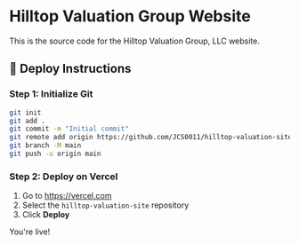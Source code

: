 # Hilltop Valuation Group Website

This is the source code for the Hilltop Valuation Group, LLC website.

## 🚀 Deploy Instructions

### Step 1: Initialize Git
```bash
git init
git add .
git commit -m "Initial commit"
git remote add origin https://github.com/JCS0011/hilltop-valuation-site.git
git branch -M main
git push -u origin main
```

### Step 2: Deploy on Vercel
1. Go to https://vercel.com
2. Select the `hilltop-valuation-site` repository
3. Click **Deploy**

You're live!
